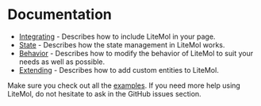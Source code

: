 Documentation
=============

- [Integrating](integrating.md) - Describes how to include LiteMol in your page.
- [State](state.md) - Describes how the state management in LiteMol works.
- [Behavior](behavior.md) - Describes how to modify the behavior of LiteMol to suit your needs as well as possible.
- [Extending](extending.md) - Describes how to add custom entities to LiteMol.

Make sure you check out all the [examples](../examples). If you need more help using LiteMol, do not hesitate to ask in the GitHub issues section.  